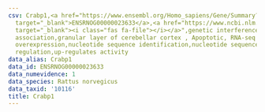 ```yaml
---
csv: Crabp1,<a href="https://www.ensembl.org/Homo_sapiens/Gene/Summary?db=core;g=ENSRNOG00000023633"
  target="_blank">ENSRNOG00000023633</a>,<a href="https://www.ncbi.nlm.nih.gov/pubmed/30467350"
  target="_blank"><i class="fas fa-file"></i></a>",genetic interference,functional
  association,granular layer of cerebellar cortex , Apoptotic, RNA-seq assay, hsf-1
  overexpression,nucleotide sequence identification,nucleotide sequence identification,transcriptional
  regulation,up-regulates activity
data_alias: Crabp1
data_id: ENSRNOG00000023633
data_numevidence: 1
data_species: Rattus norvegicus
data_taxid: '10116'
title: Crabp1
---
```

